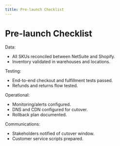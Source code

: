 ```yaml
---
title: Pre-launch Checklist
---
```


# Pre-launch Checklist

Data:

- All SKUs reconciled between NetSuite and Shopify.
- Inventory validated in warehouses and locations.

Testing:

- End-to-end checkout and fulfillment tests passed.
- Refunds and returns flow tested.

Operational:

- Monitoring/alerts configured.
- DNS and CDN configured for cutover.
- Rollback plan documented.

Communications:

- Stakeholders notified of cutover window.
- Customer service scripts prepared.
